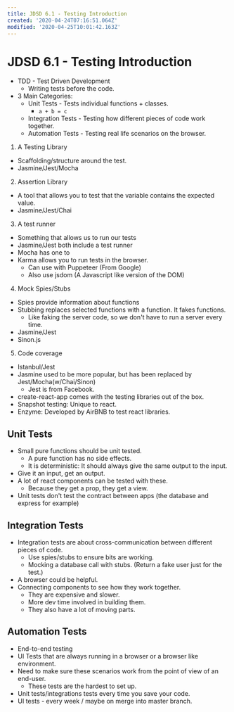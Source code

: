 ```yaml
---
title: JDSD 6.1 - Testing Introduction
created: '2020-04-24T07:16:51.064Z'
modified: '2020-04-25T10:01:42.163Z'
---
```


# JDSD 6.1 - Testing Introduction

* TDD - Test Driven Development
  * Writing tests before the code.
* 3 Main Categories:
  * Unit Tests - Tests individual functions + classes.
    * `a + b = c`
  * Integration Tests - Testing how different pieces of code work together.
  * Automation Tests - Testing real life scenarios on the browser.
1. A Testing Library
  * Scaffolding/structure around the test.
  * Jasmine/Jest/Mocha
2. Assertion Library
  * A tool that allows you to test that the variable contains the expected value.
  * Jasmine/Jest/Chai
3. A test runner
  * Something that allows us to run our tests
  * Jasmine/Jest both include a test runner
  * Mocha has one to
  * Karma allows you to run tests in the browser.
    * Can use with Puppeteer (From Google)
    * Also use jsdom (A Javascript like version of the DOM)
4. Mock Spies/Stubs
  * Spies provide information about functions
  * Stubbing replaces selected functions with a function. It fakes functions.
    * Like faking the server code, so we don't have to run a server every time.
  * Jasmine/Jest
  * Sinon.js
5. Code coverage
  * Istanbul/Jest
* Jasmine used to be more popular, but has been replaced by Jest/Mocha(w/Chai/Sinon)
  * Jest is from Facebook.
* create-react-app comes with the testing libraries out of the box.
* Snapshot testing: Unique to react.
* Enzyme: Developed by AirBNB to test react libraries.

## Unit Tests

* Small pure functions should be unit tested.
  * A pure function has no side effects.
  * It is deterministic: It should always give the same output to the input.
* Give it an input, get an output.
* A lot of react components can be tested with these.
  * Because they get a prop, they get a view.
* Unit tests don't test the contract between apps (the database and express for example)

## Integration Tests

* Integration tests are about cross-communication between different pieces of code.
  * Use spies/stubs to ensure bits are working.
  * Mocking a database call with stubs. (Return a fake user just for the test.)
* A browser could be helpful.
* Connecting components to see how they work together.
  * They are expensive and slower.
  * More dev time involved in building them.
  * They also have a lot of moving parts.

## Automation Tests

* End-to-end testing
* UI Tests that are always running in a browser or a browser like environment.
* Need to make sure these scenarios work from the point of view of an end-user.
  * These tests are the hardest to set up.
* Unit tests/integrations tests every time you save your code.
* UI tests - every week / maybe on merge into master branch.
